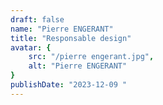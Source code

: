 ```yaml
---
draft: false
name: "Pierre ENGERANT"
title: "Responsable design"
avatar: {
    src: "/pierre engerant.jpg",
    alt: "Pierre ENGERANT"
}
publishDate: "2023-12-09 "
---
```

